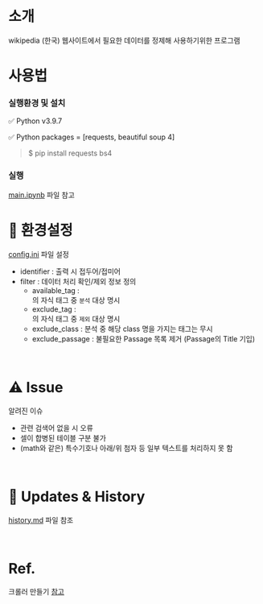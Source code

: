 # 소개

wikipedia (한국) 웹사이트에서 필요한 데이터를 정제해 사용하기위한 프로그램

# 사용법

### 실행환경 및 설치

:white_check_mark: Python v3.9.7 

:white_check_mark: Python packages = [requests, beautiful soup 4]

> $ pip install requests bs4

### 실행

[main.ipynb](./main.ipynb) 파일 참고

# :wrench:​ 환경설정

[config.ini](./config.ini) 파일 설정

- identifier : 출력 시 접두어/접미어
- filter : 데이터 처리 확인/제외 정보 정의
    - available_tag    : <div class="mw-parser-output">의 자식 태그 중 `분석` 대상 명시
    - exclude_tag      : <div class="mw-parser-output">의 자식 태그 중 `제외` 대상 명시
    - exclude_class    : 분석 중 해당 class 명을 가지는 태그는 무시
    - exclude_passage  : 불필요한 Passage 목록 제거 (Passage의 Title 기입)
    
<br>

# :warning: Issue

알려진 이슈
- 관련 검색어 없을 시 오류
- 셀이 합병된 테이블 구분 불가
- (math와 같은) 특수기호나 아래/위 첨자 등 일부 텍스트를 처리하지 못 함

<br>

# :bookmark: Updates & History

[history.md](./history.md) 파일 참조

<br>

# Ref.
크롤러 만들기 [참고](https://www.geeksforgeeks.org/web-scraping-from-wikipedia-using-python-a-complete-guide/)